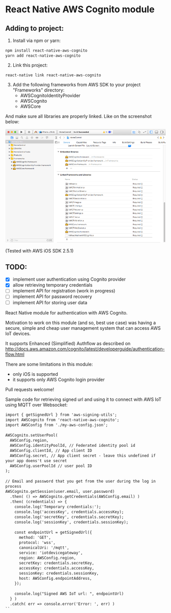 # React Native AWS Cognito module

## Adding to project:

1. Install via npm or yarn:

```
npm install react-native-aws-cognito
yarn add react-native-aws-cognito
```

2. Link this project:

```
react-native link react-native-aws-cognito
```

3. Add the following frameworks from AWS SDK to your project "Frameworks" directory:
    - AWSCognitoIdentityProvider
    - AWSCognito
    - AWSCore

And make sure all libraries are properly linked. Like on the screenshot below:

![image](./docs/xcode.png)

(Tested with AWS iOS SDK 2.5.1)

## TODO:

- [x] implement user authentication using Cognito provider
- [x] allow retrieving temporary credentials
- [ ] implement API for registration (work in progress)
- [ ] implement API for password recovery
- [ ] implement API for storing user data

React Native module for authentication with AWS Cognito.

Motivation to work on this module (and so, best use case) was having a secure, simple and cheap user management system that can access AWS IoT devices.

It supports Enhanced (Simplified) Authflow as described on http://docs.aws.amazon.com/cognito/latest/developerguide/authentication-flow.html

There are some limitations in this module:
- only iOS is supported
- it supports only AWS Cognito login provider

Pull requests welcome!


Sample code for retrieving signed url and using it to connect with AWS IoT using MQTT over Websocket:

```
import { getSignedUrl } from 'aws-signing-utils';
import AWSCognito from 'react-native-aws-cognito';
import AWSConfig from './my-aws-config.json';

AWSCognito.setUserPool(
  AWSConfig.region,
  AWSConfig.identityPoolId, // Federated identity pool id
  AWSConfig.clientId, // App client ID
  AWSConfig.secret, // App client secret - leave this undefined if your app doens't use secret
  AWSConfig.userPoolId // user pool ID
);

// Email and password that you get from the user during the log in process
AWSCognito.getSession(user.email, user.password)
  .then( () => AWSCognito.getCredentials(AWSConfig.email) )
  .then( (credentials) => {
    console.log('Temporary credentials:');
    console.log('accessKey', credentials.accessKey);
    console.log('secretKey', credentials.secretKey);
    console.log('sessionKey', credentials.sessionKey);

    const endpointUrl = getSignedUrl({
      method: 'GET',
      protocol: 'wss',
      canonicalUri: '/mqtt',
      service: 'iotdevicegateway',
      region: AWSConfig.region,
      secretKey: credentials.secretKey,
      accessKey: credentials.accessKey,
      sessionKey: credentials.sessionKey,
      host: AWSConfig.endpointAddress,
    });

    console.log("Signed AWS IoT url: ", endpointUrl)
  } )
  .catch( err => console.error('Error: ', err) )
``
